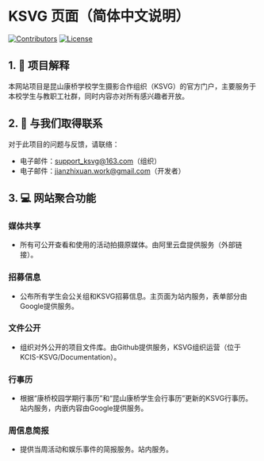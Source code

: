 # KSVG 页面（简体中文说明）
[![Contributors](https://img.shields.io/github/contributors/KCIS-KSVG/Pages)](https://github.com/KCIS-KSVG/Pages/graphs/contributors)
[![License](https://img.shields.io/badge/License-Apache-blue.svg)](LICENSE)

## 1. 🚀 项目解释
本网站项目是昆山康桥学校学生摄影合作组织（KSVG）的官方门户，主要服务于本校学生与教职工社群，同时内容亦对所有感兴趣者开放。

## 2. 📧 与我们取得联系

对于此项目的问题与反馈，请联络：
- 电子邮件：support_ksvg@163.com（组织）
- 电子邮件：jianzhixuan.work@gmail.com（开发者）

## 3. 💻 网站聚合功能
### 媒体共享
- 所有可公开查看和使用的活动拍摄原媒体。由阿里云盘提供服务（外部链接）。
### 招募信息
- 公布所有学生会公关组和KSVG招募信息。主页面为站内服务，表单部分由Google提供服务。
### 文件公开
- 组织对外公开的项目文件库。由Github提供服务，KSVG组织运营（位于KCIS-KSVG/Documentation）。
### 行事历
- 根据“康桥校园学期行事历”和“昆山康桥学生会行事历”更新的KSVG行事历。站内服务，内嵌内容由Google提供服务。
### 周信息简报
- 提供当周活动和娱乐事件的简报服务。站内服务。
